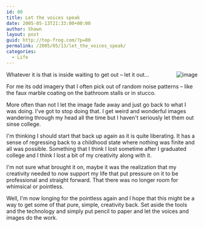 ```yaml
---
id: 80
title: Let the voices speak
date: 2005-05-13T21:33:00+00:00
author: Shawn
layout: post
guid: http://top-frog.com/?p=80
permalink: /2005/05/13/let_the_voices_speak/
categories:
  - Life
---
```

<img style="float: right; margin-left: 20px;" src="https://top-frog.com/images/articles/thing.png" alt="image" />Whatever it is that is inside waiting to get out – let it out…

For me its odd imagery that I often pick out of random noise patterns – like the faux marble coating on the bathroom stalls or in stucco.

More often than not I let the image fade away and just go back to what I was doing. I've got to stop doing that. I get weird and wonderful images wandering through my head all the time but I haven't seriously let them out sinse college.

<!--more-->

I'm thinking I should start that back up again as it is quite liberating. It has a sense of regressing back to a childhood state where nothing was finite and all was possible. Something that I think I lost sometime after I graduated college and I think I lost a bit of my creativity along with it.

I'm not sure what brought it on, maybe it was the realization that my creativity needed to now support my life that put pressure on it to be professional and straight forward. That there was no longer room for whimsical or pointless.

Well, I'm now longing for the pointless again and I hope that this might be a way to get some of that pure, simple, creativity back. Set aside the tools and the technology and simply put pencil to paper and let the voices and images do the work.
